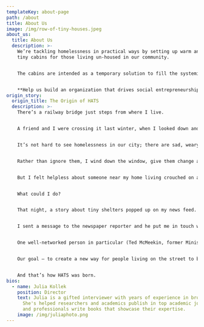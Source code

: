 ```yaml
---
templateKey: about-page
path: /about
title: About Us
image: /img/row-of-tiny-houses.jpeg
about_us:
  title: About Us
  description: >-
    We’re tackling homelessness in practical ways by setting up warm and safe
    tiny cabins for those living un-housed in our community.


    The cabins are intended as a temporary solution to fill the systemic gaps in the current housing crisis. Person-centred wrap-around support services are provided to residents, and the model embraces Housing First principles and will operate from an anti-oppressive lens. The HATS community will be designed and informed by those with lived experience.


    **Help us build an organization that drives social entrepreneurship, education, healing, change and empowerment.**
origin_story:
  origin_title: The Origin of HATS
  description: >-
    There’s a railway bridge just steps from where I live.


    A friend and I were crossing it last winter, when I looked down and realized we were walking over someone’s makeshift home.


    It’s not hard to see homelessness in our city; there are sad, weary and weathered figures of all ages at stop lights, holding cardboard signs and asking for money.   


    Rather than ignore them, I wind down the window, give them change and say hello. I hope it helps.  At least it makes me feel like I'm doing something.


    But I felt helpless about someone near my home living crouched on a concrete ledge above the railway lines in the freezing cold. 


    What could I do?    


    That night, a story about tiny shelters popped up on my news feed.


    I sent a message to the newspaper reporter and he put me in touch with the organizers of A Better Tent City in Kitchener.  The information gathering began – many, many hours on the phone, emails and texts.


    One well-networked person in particular (Ted McMeekin, former Minister of Municipal Affairs and Housing for Ontario ) put the word out, and very quickly we brought together an amazing team of smart and dedicated people. 


    Our goal – to create a new way for people living on the street to be in a temporary, safe home before they can move into a more permanent one of their own.  


    And that’s how HATS was born.
bios:
  - name: Julia Kollek
    position: Director
    text: Julia is a gifted interviewer with years of experience in broadcast media.
      She's helped researchers and academics publish in top academic journals,
      and professionals write books that showcase their expertise.
    image: /img/juliaphoto.png
---
```

